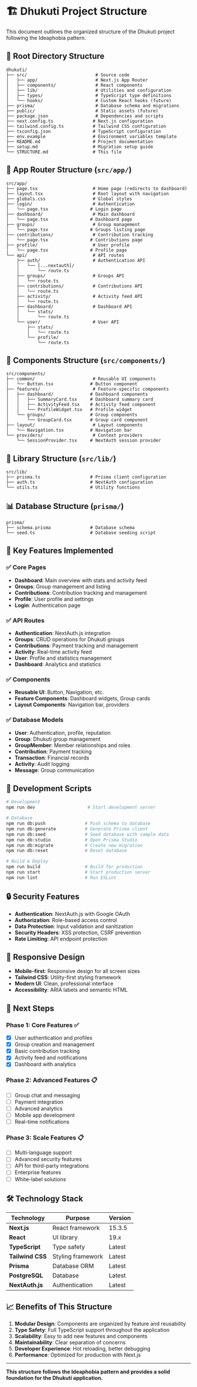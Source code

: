 # 🏗️ Dhukuti Project Structure

This document outlines the organized structure of the Dhukuti project following the Ideaphobia pattern.

## 📁 Root Directory Structure

```
dhukuti/
├── src/                          # Source code
│   ├── app/                      # Next.js App Router
│   ├── components/               # React components
│   ├── lib/                      # Utilities and configuration
│   ├── types/                    # TypeScript type definitions
│   └── hooks/                    # Custom React hooks (future)
├── prisma/                       # Database schema and migrations
├── public/                       # Static assets (future)
├── package.json                  # Dependencies and scripts
├── next.config.ts               # Next.js configuration
├── tailwind.config.ts           # Tailwind CSS configuration
├── tsconfig.json                # TypeScript configuration
├── env.example                  # Environment variables template
├── README.md                    # Project documentation
├── setup.md                     # Migration setup guide
└── STRUCTURE.md                 # This file
```

## 🎯 App Router Structure (`src/app/`)

```
src/app/
├── page.tsx                     # Home page (redirects to dashboard)
├── layout.tsx                   # Root layout with navigation
├── globals.css                  # Global styles
├── login/                       # Authentication
│   └── page.tsx                # Login page
├── dashboard/                   # Main dashboard
│   └── page.tsx                # Dashboard page
├── groups/                      # Group management
│   └── page.tsx                # Groups listing page
├── contributions/               # Contribution tracking
│   └── page.tsx                # Contributions page
├── profile/                     # User profile
│   └── page.tsx                # Profile page
└── api/                         # API routes
    ├── auth/                    # Authentication API
    │   └── [...nextauth]/
    │       └── route.ts
    ├── groups/                  # Groups API
    │   └── route.ts
    ├── contributions/           # Contributions API
    │   └── route.ts
    ├── activity/                # Activity feed API
    │   └── route.ts
    ├── dashboard/               # Dashboard API
    │   └── stats/
    │       └── route.ts
    └── user/                    # User API
        ├── stats/
        │   └── route.ts
        └── profile/
            └── route.ts
```

## 🧩 Components Structure (`src/components/`)

```
src/components/
├── common/                      # Reusable UI components
│   └── Button.tsx              # Button component
├── features/                    # Feature-specific components
│   ├── dashboard/              # Dashboard components
│   │   ├── SummaryCard.tsx     # Dashboard summary card
│   │   ├── ActivityFeed.tsx    # Activity feed component
│   │   └── ProfileWidget.tsx   # Profile widget
│   └── groups/                 # Group components
│       └── GroupCard.tsx       # Group card component
├── layout/                      # Layout components
│   └── Navigation.tsx          # Navigation bar
└── providers/                   # Context providers
    └── SessionProvider.tsx     # NextAuth session provider
```

## 🔧 Library Structure (`src/lib/`)

```
src/lib/
├── prisma.ts                   # Prisma client configuration
├── auth.ts                     # NextAuth configuration
└── utils.ts                    # Utility functions
```

## 📊 Database Structure (`prisma/`)

```
prisma/
├── schema.prisma               # Database schema
└── seed.ts                     # Database seeding script
```

## 🎨 Key Features Implemented

### ✅ **Core Pages**
- **Dashboard**: Main overview with stats and activity feed
- **Groups**: Group management and listing
- **Contributions**: Contribution tracking and management
- **Profile**: User profile and settings
- **Login**: Authentication page

### ✅ **API Routes**
- **Authentication**: NextAuth.js integration
- **Groups**: CRUD operations for Dhukuti groups
- **Contributions**: Payment tracking and management
- **Activity**: Real-time activity feed
- **User**: Profile and statistics management
- **Dashboard**: Analytics and statistics

### ✅ **Components**
- **Reusable UI**: Button, Navigation, etc.
- **Feature Components**: Dashboard widgets, Group cards
- **Layout Components**: Navigation bar, providers

### ✅ **Database Models**
- **User**: Authentication, profile, reputation
- **Group**: Dhukuti group management
- **GroupMember**: Member relationships and roles
- **Contribution**: Payment tracking
- **Transaction**: Financial records
- **Activity**: Audit logging
- **Message**: Group communication

## 🚀 Development Scripts

```bash
# Development
npm run dev                    # Start development server

# Database
npm run db:push               # Push schema to database
npm run db:generate           # Generate Prisma client
npm run db:seed               # Seed database with sample data
npm run db:studio             # Open Prisma Studio
npm run db:migrate            # Create new migration
npm run db:reset              # Reset database

# Build & Deploy
npm run build                 # Build for production
npm run start                 # Start production server
npm run lint                  # Run ESLint
```

## 🔒 Security Features

- **Authentication**: NextAuth.js with Google OAuth
- **Authorization**: Role-based access control
- **Data Protection**: Input validation and sanitization
- **Security Headers**: XSS protection, CSRF prevention
- **Rate Limiting**: API endpoint protection

## 📱 Responsive Design

- **Mobile-first**: Responsive design for all screen sizes
- **Tailwind CSS**: Utility-first styling framework
- **Modern UI**: Clean, professional interface
- **Accessibility**: ARIA labels and semantic HTML

## 🎯 Next Steps

### **Phase 1: Core Features** ✅
- [x] User authentication and profiles
- [x] Group creation and management
- [x] Basic contribution tracking
- [x] Activity feed and notifications
- [x] Dashboard with analytics

### **Phase 2: Advanced Features** 📋
- [ ] Group chat and messaging
- [ ] Payment integration
- [ ] Advanced analytics
- [ ] Mobile app development
- [ ] Real-time notifications

### **Phase 3: Scale Features** 📋
- [ ] Multi-language support
- [ ] Advanced security features
- [ ] API for third-party integrations
- [ ] Enterprise features
- [ ] White-label solutions

## 🛠️ Technology Stack

| **Technology**   | **Purpose**       | **Version** |
| ---------------- | ----------------- | ----------- |
| **Next.js**      | React framework   | 15.3.5      |
| **React**        | UI library        | 19.x        |
| **TypeScript**   | Type safety       | Latest      |
| **Tailwind CSS** | Styling framework | Latest      |
| **Prisma**       | Database ORM      | Latest      |
| **PostgreSQL**   | Database          | Latest      |
| **NextAuth.js**  | Authentication    | Latest      |

## 📈 Benefits of This Structure

1. **Modular Design**: Components are organized by feature and reusability
2. **Type Safety**: Full TypeScript support throughout the application
3. **Scalability**: Easy to add new features and components
4. **Maintainability**: Clear separation of concerns
5. **Developer Experience**: Hot reloading, better debugging
6. **Performance**: Optimized for production with Next.js

---

**This structure follows the Ideaphobia pattern and provides a solid foundation for the Dhukuti application.** 